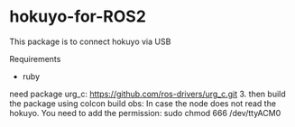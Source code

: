 # hokuyo-for-ROS2
This package is to connect hokuyo via USB


Requirements
 - ruby

need package urg_c: https://github.com/ros-drivers/urg_c.git
3. then build the package using colcon build
obs: In case the node does not read the hokuyo. You need to add the permission:
sudo chmod 666 /dev/ttyACM0
